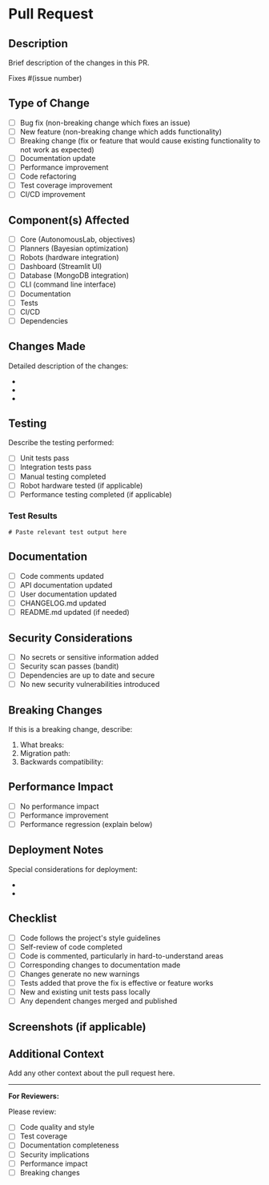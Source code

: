 # Pull Request

## Description

Brief description of the changes in this PR.

Fixes #(issue number)

## Type of Change

- [ ] Bug fix (non-breaking change which fixes an issue)
- [ ] New feature (non-breaking change which adds functionality)
- [ ] Breaking change (fix or feature that would cause existing functionality to not work as expected)
- [ ] Documentation update
- [ ] Performance improvement
- [ ] Code refactoring
- [ ] Test coverage improvement
- [ ] CI/CD improvement

## Component(s) Affected

- [ ] Core (AutonomousLab, objectives)
- [ ] Planners (Bayesian optimization)
- [ ] Robots (hardware integration)
- [ ] Dashboard (Streamlit UI)
- [ ] Database (MongoDB integration)
- [ ] CLI (command line interface)
- [ ] Documentation
- [ ] Tests
- [ ] CI/CD
- [ ] Dependencies

## Changes Made

Detailed description of the changes:

- 
- 
- 

## Testing

Describe the testing performed:

- [ ] Unit tests pass
- [ ] Integration tests pass
- [ ] Manual testing completed
- [ ] Robot hardware tested (if applicable)
- [ ] Performance testing completed (if applicable)

### Test Results

```
# Paste relevant test output here
```

## Documentation

- [ ] Code comments updated
- [ ] API documentation updated
- [ ] User documentation updated
- [ ] CHANGELOG.md updated
- [ ] README.md updated (if needed)

## Security Considerations

- [ ] No secrets or sensitive information added
- [ ] Security scan passes (bandit)
- [ ] Dependencies are up to date and secure
- [ ] No new security vulnerabilities introduced

## Breaking Changes

If this is a breaking change, describe:

1. What breaks:
2. Migration path:
3. Backwards compatibility:

## Performance Impact

- [ ] No performance impact
- [ ] Performance improvement
- [ ] Performance regression (explain below)

## Deployment Notes

Special considerations for deployment:

- 
- 

## Checklist

- [ ] Code follows the project's style guidelines
- [ ] Self-review of code completed
- [ ] Code is commented, particularly in hard-to-understand areas
- [ ] Corresponding changes to documentation made
- [ ] Changes generate no new warnings
- [ ] Tests added that prove the fix is effective or feature works
- [ ] New and existing unit tests pass locally
- [ ] Any dependent changes merged and published

## Screenshots (if applicable)

<!-- Add screenshots for UI changes -->

## Additional Context

Add any other context about the pull request here.

---

**For Reviewers:**

Please review:
- [ ] Code quality and style
- [ ] Test coverage
- [ ] Documentation completeness
- [ ] Security implications
- [ ] Performance impact
- [ ] Breaking changes